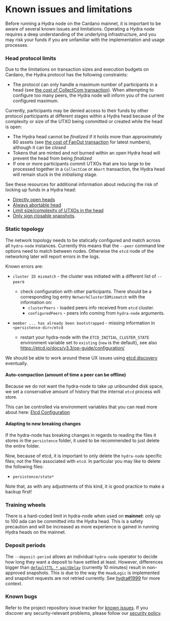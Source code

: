 # Known issues and limitations

Before running a Hydra node on the Cardano mainnet, it is important to be aware of several known issues and limitations. Operating a Hydra node requires a deep understanding of the underlying infrastructure, and you may risk your funds if you are unfamiliar with the implementation and usage processes.

### Head protocol limits

Due to the limitations on transaction sizes and execution budgets on Cardano, the Hydra protocol has the following constraints:

- The protocol can only handle a maximum number of participants in a head (see [the cost of CollectCom transaction](https://hydra.family/head-protocol/benchmarks/transaction-cost/#cost-of-collectcom-transaction)). When attempting to configure too many peers, the Hydra node will inform you of the current configured maximum.

Currently, participants may be denied access to their funds by other protocol participants at different stages within a Hydra head because of the complexity or size of the UTXO being committed or created while the head is open:

- The Hydra head cannot be _finalized_ if it holds more than approximately 80 assets (see [the cost of FanOut transaction](https://hydra.family/head-protocol/benchmarks/transaction-cost/#cost-of-fanout-transaction) for latest numbers), although it can be _closed_
- Tokens that are minted and not burned within an open Hydra head will prevent the head from being _finalized_
- If one or more participants commit UTXOs that are too large to be processed together in a `CollectCom` or  `Abort` transaction, the Hydra head will remain stuck in the _initialising_ stage.

See these resources for additional information about reducing the risk of locking up funds in a Hydra head:

* [Directly open heads](https://github.com/cardano-scaling/hydra/issues/1329)
* [Always abortable head](https://github.com/cardano-scaling/hydra/issues/699)
* [Limit size/complexity of UTXOs in the head](https://github.com/cardano-scaling/hydra/issues/698)
* [Only sign closable snapshots](https://github.com/cardano-scaling/hydra/issues/370).

### Static topology

The network topology needs to be statically configured and match across all `hydra-node` instances. Currently this means that the `--peer` command line options need to match between nodes. Otherwise the `etcd` node of the networking later will report errors in the logs.

Known errors are:

 - `cluster ID mismatch` - the cluster was initiated with a different list of `--peer`s
   - check configuration with other participants. There should be a corresponding log entry `NetworkClusterIDMismatch` with the information on:
      - `clusterPeers` - loaded peers info received from `etcd` cluster.
      - `configuredPeers` - peers info coming from `hydra-node` arguments.

 - `member ... has already been bootstrapped` - missing information in `<persistence-dir>/etcd`
   - restart your hydra-node with the `ETCD_INITIAL_CLUSTER_STATE` environment variable set to `existing` (`new` is the default), see also https://etcd.io/docs/v3.3/op-guide/configuration/

We should be able to work around these UX issues using [etcd discovery](https://etcd.io/docs/v3.5/op-guide/clustering/#etcd-discovery) eventually.

#### Auto-compaction (amount of time a peer can be offline)

Because we do not want the hydra-node to take up unbounded disk space, we set
a conservative amount of history that the internal `etcd` process will store.

This can be controlled via environment variables that you can read more about
here: [Etcd Configuration](configuration#networking-configuring-the-limits-of-etcd-networking-recovery)

#### Adapting to new breaking changes

If the hydra-node has breaking changes in regards to reading the files it stores in the `persistence` folder, it used to be recommended to just delete the entire folder.

Now, because of etcd, it is important to only delete the `hydra-node` specific files; not the files associated with `etcd`. In particular you may like to delete the following files:

- `persistence/state*`

Note that, as with any adjustments of this kind, it is good practice to make a backup first!

### Training wheels

There is a hard-coded limit in hydra-node when used on **mainnet**: only up to 100 ada can be committed into the Hydra head. This is a safety precaution and will be increased as more experience is gained in running Hydra heads on the mainnet.

### Deposit periods

The `--deposit-period` allows an individual `hydra-node` operator to decide how long they want a deposit to have settled at least. However, differences bigger than [`defaultTTL * waitDelay`](https://hydra.family/head-protocol/haddock/hydra-node/Hydra-Node.html#v:waitDelay) (currently 10 minutes) result in non-approved snapshots. This is due to the way the `HeadLogic` is implemented and snapshot requests are not retried currently. See [hydra#1999](https://github.com/cardano-scaling/hydra/issues/1999) for more context.

### Known bugs

Refer to the project repository issue tracker for [known issues](https://github.com/cardano-scaling/hydra/issues?q=is%3Aissue+is%3Aopen+label%3A%22bug+%3Abug%3A%22). If you discover any security-relevant problems, please follow our [security policy](https://github.com/cardano-scaling/hydra?tab=security-ov-file#readme).

